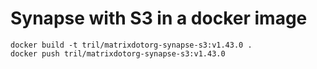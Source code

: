 # Synapse with S3 in a docker image

```
docker build -t tril/matrixdotorg-synapse-s3:v1.43.0 .
docker push tril/matrixdotorg-synapse-s3:v1.43.0
```

